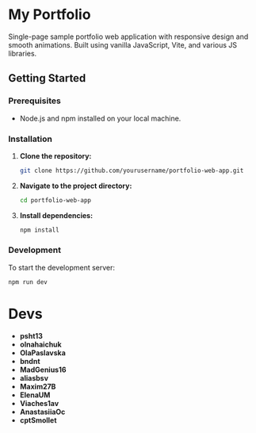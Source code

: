 # My Portfolio

Single-page sample portfolio web application with responsive design and smooth
animations. Built using vanilla JavaScript, Vite, and various JS libraries.

## Getting Started

### Prerequisites

- Node.js and npm installed on your local machine.

### Installation

1. **Clone the repository:**
   ```bash
   git clone https://github.com/yourusername/portfolio-web-app.git
   ```
2. **Navigate to the project directory:**
   ```bash
   cd portfolio-web-app
   ```
3. **Install dependencies:**
   ```bash
   npm install
   ```

### Development

To start the development server:

```bash
npm run dev
```

# Devs

- **psht13**
- **olnahaichuk**
- **OlaPaslavska**
- **bndnt**
- **MadGenius16**
- **aliasbsv**
- **Maxim27B**
- **ElenaUM**
- **Viaches1av**
- **AnastasiiaOc**
- **cptSmollet**
